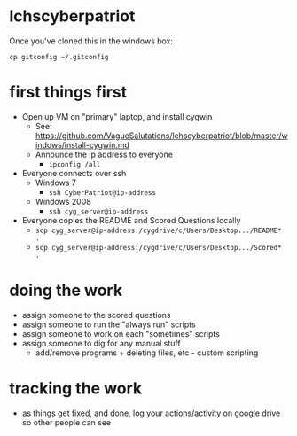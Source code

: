 # lchscyberpatriot

Once you've cloned this in the windows box:

```
cp gitconfig ~/.gitconfig
```

# first things first
* Open up VM on "primary" laptop, and install cygwin
	- See: <https://github.com/VagueSalutations/lchscyberpatriot/blob/master/windows/install-cygwin.md>
	- Announce the ip address to everyone
		- `ipconfig /all`
* Everyone connects over ssh
	- Windows 7
		- `ssh CyberPatriot@ip-address`
	* Windows 2008
		- `ssh cyg_server@ip-address`
* Everyone copies the README and Scored Questions locally
	- `scp cyg_server@ip-address:/cygdrive/c/Users/Desktop.../README* .`
	- `scp cyg_server@ip-address:/cygdrive/c/Users/Desktop.../Scored* .`

# doing the work
* assign someone to the scored questions
* assign someone to run the "always run" scripts
* assign someone to work on each "sometimes" scripts
* assign someone to dig for any manual stuff
	- add/remove programs + deleting files, etc - custom scripting

# tracking the work
* as things get fixed, and done, log your actions/activity on google drive so other people can see